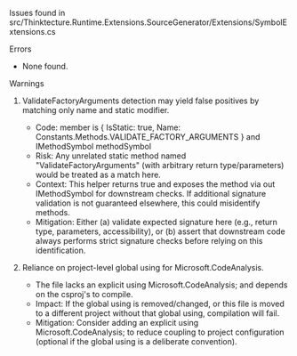 Issues found in src/Thinktecture.Runtime.Extensions.SourceGenerator/Extensions/SymbolExtensions.cs

Errors
- None found.

Warnings
1) ValidateFactoryArguments detection may yield false positives by matching only name and static modifier.
   - Code: member is { IsStatic: true, Name: Constants.Methods.VALIDATE_FACTORY_ARGUMENTS } and IMethodSymbol methodSymbol
   - Risk: Any unrelated static method named "ValidateFactoryArguments" (with arbitrary return type/parameters) would be treated as a match here.
   - Context: This helper returns true and exposes the method via out IMethodSymbol for downstream checks. If additional signature validation is not guaranteed elsewhere, this could misidentify methods.
   - Mitigation: Either (a) validate expected signature here (e.g., return type, parameters, accessibility), or (b) assert that downstream code always performs strict signature checks before relying on this identification.

2) Reliance on project-level global using for Microsoft.CodeAnalysis.
   - The file lacks an explicit using Microsoft.CodeAnalysis; and depends on the csproj&#39;s <Using Include="Microsoft.CodeAnalysis" /> to compile.
   - Impact: If the global using is removed/changed, or this file is moved to a different project without that global using, compilation will fail.
   - Mitigation: Consider adding an explicit using Microsoft.CodeAnalysis; to reduce coupling to project configuration (optional if the global using is a deliberate convention).
